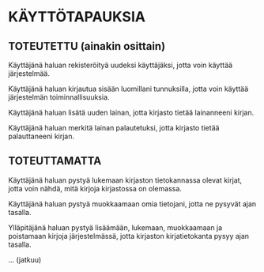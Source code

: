 # KÄYTTÖTAPAUKSIA

## TOTEUTETTU (ainakin osittain)

Käyttäjänä haluan rekisteröityä uudeksi käyttäjäksi, jotta voin käyttää järjestelmää.

Käyttäjänä haluan kirjautua sisään luomillani tunnuksilla, jotta voin käyttää järjestelmän toiminnallisuuksia.

Käyttäjänä haluan lisätä uuden lainan, jotta kirjasto tietää lainanneeni kirjan.

Käyttäjänä haluan merkitä lainan palautetuksi, jotta kirjasto tietää palauttaneeni kirjan.

## TOTEUTTAMATTA

Käyttäjänä haluan pystyä lukemaan kirjaston tietokannassa olevat kirjat, jotta voin nähdä, mitä kirjoja kirjastossa on olemassa.

Käyttäjänä haluan pystyä muokkaamaan omia tietojani, jotta ne pysyvät ajan tasalla.

Ylläpitäjänä haluan pystyä lisäämään, lukemaan, muokkaamaan ja poistamaan kirjoja järjestelmässä, jotta kirjaston kirjatietokanta pysyy ajan tasalla.

... (jatkuu)
